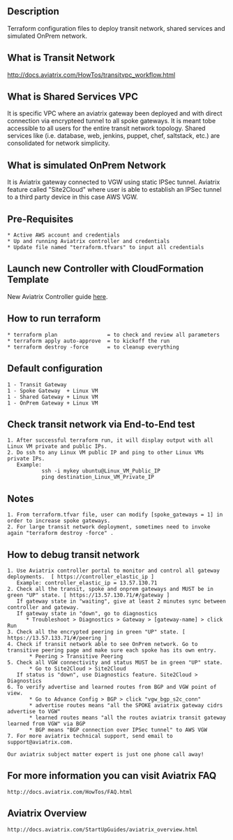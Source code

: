 Description
-----------
Terraform configuration files to deploy transit network, shared services and simulated OnPrem network.

What is Transit Network
-----------------------
http://docs.aviatrix.com/HowTos/transitvpc_workflow.html

What is Shared Services VPC
---------------------------
It is specific VPC where an aviatrix gateway been deployed and with direct connection via encrypteed tunnel to all spoke gateways.  It is meant tobe accessible to all users for the entire transit network topology. Shared services like (i.e. database, web, jenkins, puppet, chef, saltstack, etc.) are consolidated for network simplicity.

What is simulated OnPrem Network
--------------------------------
It is Aviatrix gateway connected to VGW using static IPSec tunnel. Aviatrix feature called "Site2Cloud" where user is able
to establish an IPSec tunnel to a third party device in this case AWS VGW.   

Pre-Requisites
--------------
    * Active AWS account and credentials
    * Up and running Aviatrix controller and credentials
    * Update file named "terraform.tfvars" to input all credentials

Launch new Controller with CloudFormation Template
--------------------------------------------------
   New Aviatrix Controller guide [here](http://docs.aviatrix.com/StartUpGuides/aviatrix-cloud-controller-startup-guide.html#launch-the-controller-with-cloudformation-template).

How to run terraform
--------------------
    * terraform plan                = to check and review all parameters
    * terraform apply auto-approve  = to kickoff the run
    * terraform destroy -force      = to cleanup everything 

Default configuration
---------------------
    1 - Transit Gateway
    1 - Spoke Gateway  + Linux VM
    1 - Shared Gateway + Linux VM
    1 - OnPrem Gateway + Linux VM

Check transit network via End-to-End test
-----------------------------------------
    1. After successful terraform run, it will display output with all Linux VM private and public IPs.
    2. Do ssh to any Linux VM public IP and ping to other Linux VMs private IPs. 
       Example: 
               ssh -i mykey ubuntu@Linux_VM_Public_IP
               ping destination_Linux_VM_Private_IP
               
Notes
-----
    1. From terraform.tfvar file, user can modify [spoke_gateways = 1] in order to increase spoke gateways.
    2. For large transit network deployment, sometimes need to invoke again "terraform destroy -force" .

How to debug transit network
----------------------------
    1. Use Aviatrix controller portal to monitor and control all gateway deployments.  [ https://controller_elastic_ip ]
       Example: controller_elastic_ip = 13.57.130.71
    2. Check all the transit, spoke and onprem gateways and MUST be in green "UP" state. [ https://13.57.130.71/#/gateway ]
       If gateway state in "waiting", give at least 2 minutes sync between controller and gateway. 
       If gateway state in "down", go to diagnostics 
          * Troubleshoot > Diagnostics > Gateway > [gateway-name] > click Run
    3. Check all the encrypted peering in green "UP" state. [ https://13.57.133.71/#/peering ]
    4. Check if transit network able to see OnPrem network. Go to transitive peering page and make sure each spoke has its own entry. 
           * Peering > Transitive Peering
    5. Check all VGW connectivity and status MUST be in green "UP" state. 
           * Go to Site2Cloud > Site2Cloud 
       If status is "down", use Diagnostics feature. Site2Cloud > Diagnostics
    6. To verify advertise and learned routes from BGP and VGW point of view. 
           * Go to Advance Config > BGP > click "vgw_bgp_s2c_conn"    
           * advertise routes means "all the SPOKE aviatrix gateway cidrs advertise to VGW"
           * learned routes means "all the routes aviatrix transit gateway learned from VGW" via BGP 
           * BGP means "BGP connection over IPSec tunnel" to AWS VGW
    7. For more aviatrix technical support, send email to support@aviatrix.com. 

    Our aviatrix subject matter expert is just one phone call away! 
  
For more information you can visit Aviatrix FAQ
-----------------------------------------------
    http://docs.aviatrix.com/HowTos/FAQ.html

Aviatrix Overview
-----------------
    http://docs.aviatrix.com/StartUpGuides/aviatrix_overview.html
